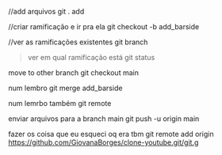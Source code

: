 //add arquivos 
git . add 

//criar ramificação e ir pra ela 
git checkout -b add_barside

//ver as ramificações existentes
git branch

> ver em qual ramificação está
git status

move to other branch 
git checkout main

num lembro
git merge add_barside 

num lemrbo também
git remote 

enviar arquivos para a branch main
git push -u origin main

fazer os coisa que eu esqueci oq era tbm 
git remote add origin https://github.com/GiovanaBorges/clone-youtube.git/git.g 
